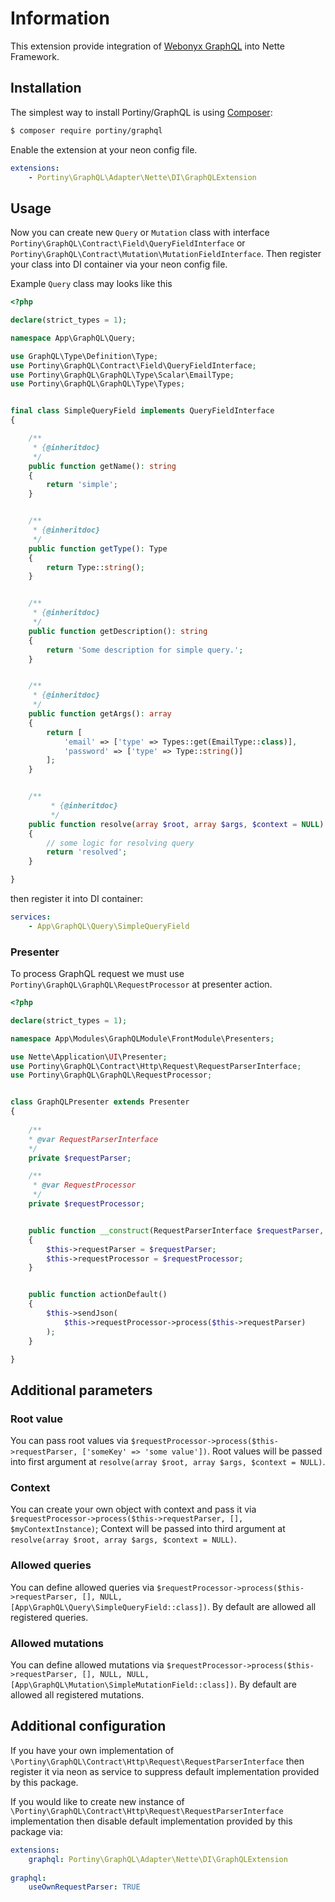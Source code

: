 # Information

This extension provide integration of [Webonyx GraphQL](http://webonyx.github.io/graphql-php/) into Nette Framework.


## Installation

The simplest way to install Portiny/GraphQL is using  [Composer](http://getcomposer.org/):

```sh
$ composer require portiny/graphql
```

Enable the extension at your neon config file.

```yml
extensions:
    - Portiny\GraphQL\Adapter\Nette\DI\GraphQLExtension
```


## Usage

Now you can create new `Query` or `Mutation` class with interface `Portiny\GraphQL\Contract\Field\QueryFieldInterface` or `Portiny\GraphQL\Contract\Mutation\MutationFieldInterface`. Then register your class into DI container via your neon config file.

Example `Query` class may looks like this

```php
<?php

declare(strict_types = 1);

namespace App\GraphQL\Query;

use GraphQL\Type\Definition\Type;
use Portiny\GraphQL\Contract\Field\QueryFieldInterface;
use Portiny\GraphQL\GraphQL\Type\Scalar\EmailType;
use Portiny\GraphQL\GraphQL\Type\Types;


final class SimpleQueryField implements QueryFieldInterface
{

    /**
     * {@inheritdoc}
     */
    public function getName(): string
    {
        return 'simple';
    }


    /**
     * {@inheritdoc}
     */
    public function getType(): Type
    {
        return Type::string();
    }


    /**
     * {@inheritdoc}
     */
    public function getDescription(): string
    {
        return 'Some description for simple query.';
    }


    /**
     * {@inheritdoc}
     */
    public function getArgs(): array
    {
        return [
            'email' => ['type' => Types::get(EmailType::class)],
            'password' => ['type' => Type::string()]
        ];
    }


    /**
         * {@inheritdoc}
         */
    public function resolve(array $root, array $args, $context = NULL)
    {
        // some logic for resolving query
        return 'resolved';
    }

}

```

then register it into DI container:

```yml
services:
    - App\GraphQL\Query\SimpleQueryField
```

### Presenter

To process GraphQL request we must use `Portiny\GraphQL\GraphQL\RequestProcessor` at presenter action.

```php
<?php

declare(strict_types = 1);

namespace App\Modules\GraphQLModule\FrontModule\Presenters;

use Nette\Application\UI\Presenter;
use Portiny\GraphQL\Contract\Http\Request\RequestParserInterface;
use Portiny\GraphQL\GraphQL\RequestProcessor;


class GraphQLPresenter extends Presenter
{
	
	/**
	* @var RequestParserInterface
    */
	private $requestParser;

    /**
     * @var RequestProcessor
     */
    private $requestProcessor;


    public function __construct(RequestParserInterface $requestParser, RequestProcessor $requestProcessor) 
    {
    	$this->requestParser = $requestParser;
        $this->requestProcessor = $requestProcessor;
    }


    public function actionDefault()
    {
        $this->sendJson(
            $this->requestProcessor->process($this->requestParser)
        );
    }

}
```

## Additional parameters

### Root value

You can pass root values via `$requestProcessor->process($this->requestParser, ['someKey' => 'some value'])`. Root values will be passed into first argument at `resolve(array $root, array $args, $context = NULL)`.

### Context

You can create your own object with context and pass it via `$requestProcessor->process($this->requestParser, [], $myContextInstance)`; Context will be passed into third argument at `resolve(array $root, array $args, $context = NULL)`.

### Allowed queries

You can define allowed queries via `$requestProcessor->process($this->requestParser, [], NULL, [App\GraphQL\Query\SimpleQueryField::class])`. By default are allowed all registered queries.

### Allowed mutations

You can define allowed mutations via `$requestProcessor->process($this->requestParser, [], NULL, NULL, [App\GraphQL\Mutation\SimpleMutationField::class])`. By default are allowed all registered mutations.


## Additional configuration
If you have your own implementation of `\Portiny\GraphQL\Contract\Http\Request\RequestParserInterface` then register it via neon as service to suppress default implementation provided by this package.

If you would like to create new instance of `\Portiny\GraphQL\Contract\Http\Request\RequestParserInterface` implementation then disable default implementation provided by this package via:

```yml
extensions:
    graphql: Portiny\GraphQL\Adapter\Nette\DI\GraphQLExtension
    
graphql:
	useOwnRequestParser: TRUE
```
